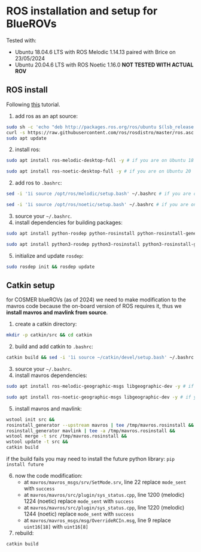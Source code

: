 # ROS installation and setup for BlueROVs

Tested with:
- Ubuntu 18.04.6 LTS with ROS Melodic 1.14.13 paired with Brice on 23/05/2024
- Ubuntu 20.04.6 LTS with ROS Noetic 1.16.0 **NOT TESTED WITH ACTUAL ROV**

## ROS install

Following [this](http://wiki.ros.org/Installation/Ubuntu) tutorial.

1. add ros as an apt source:
```bash
sudo sh -c 'echo "deb http://packages.ros.org/ros/ubuntu $(lsb_release -sc) main" > /etc/apt/sources.list.d/ros-latest.list' && 
curl -s https://raw.githubusercontent.com/ros/rosdistro/master/ros.asc | sudo apt-key add - && 
sudo apt update
```
2. install ros:
```bash
sudo apt install ros-melodic-desktop-full -y # if you are on Ubuntu 18
```   
```bash
sudo apt install ros-noetic-desktop-full -y # if you are on Ubuntu 20
``` 
2. add ros to `.bashrc`:
```bash
sed -i '1i source /opt/ros/melodic/setup.bash' ~/.bashrc # if you are on Ubuntu 18
``` 
```bash
sed -i '1i source /opt/ros/noetic/setup.bash' ~/.bashrc # if you are on Ubuntu 20
``` 
3. source your `~/.bashrc`.
4. install dependencies for building packages: 
```bash
sudo apt install python-rosdep python-rosinstall python-rosinstall-generator python-wstool python-catkin-tools build-essential - y # if you are on Ubuntu 18
```
```bash
sudo apt install python3-rosdep python3-rosinstall python3-rosinstall-generator python3-wstool python3-catkin-tools build-essential -y # if you are on Ubuntu 20
```
5. initialize and update `rosdep`: 
```bash
sudo rosdep init && rosdep update
```

## Catkin setup

for COSMER blueROVs (as of 2024) we need to make modification to the mavros code because the on-board version of ROS requires it, thus we **install mavros and mavlink from source**.

1. create a catkin directory: 
```bash
mkdir -p catkin/src && cd catkin
```
2. build and add catkin to `.bashrc`:
```bash
catkin build && sed -i '1i source ~/catkin/devel/setup.bash' ~/.bashrc
``` 
3. source your `~/.bashrc`.
4. install mavros dependencies: 
```bash
sudo apt install ros-melodic-geographic-msgs libgeographic-dev -y # if you are on Ubuntu 18
```
```bash
sudo apt install ros-noetic-geographic-msgs libgeographic-dev -y # if you are on Ubuntu 20
```
5. install mavros and mavlink:
```bash
wstool init src &&
rosinstall_generator --upstream mavros | tee /tmp/mavros.rosinstall &&
rosinstall_generator mavlink | tee -a /tmp/mavros.rosinstall &&
wstool merge -t src /tmp/mavros.rosinstall &&
wstool update -t src &&
catkin build
```
if the build fails you may need to install the future python library: `pip install future`

6. now the code modification:
   - at `mavros/mavros_msgs/srv/SetMode.srv`, line 22 replace `mode_sent` with `success` 
   - at `mavros/mavros/src/plugin/sys_status.cpp`, line 1200 (melodic) 1224 (noetic) replace `mode_sent` with `success` 
   - at `mavros/mavros/src/plugin/sys_status.cpp`, line 1220 (melodic) 1244 (noetic) replace `mode_sent` with `success` 
   - at `mavros/mavros_msgs/msg/OverrideRCIn.msg`, line 9 replace `uint16[18]` with `uint16[8]` 
7. rebuild: 
```bash
catkin build
```
   